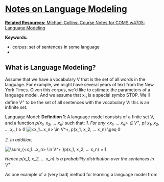 <a href="https://www.codecogs.com/eqnedit.php?latex=\sum_{<x_1...x_n>&space;\in&space;V^&plus;&space;}p(x_1,&space;x_2,&space;...&space;x_n)&space;=&space;1" target="_blank">

# Notes on Language Modeling
**Related Resources:**
Michael Collins: [Course Notes for COMS w4705: Language Modeling](http://www.cs.columbia.edu/~mcollins/courses/nlp2011/notes/lm.pdf)

**Keywords:**
- corpus: set of sentences in some language
- 

## What is Language Modeling?
Assume that we have a vocabulary V that is the set of all words in the language. For example, we might have several years of text from the New York Times. Given this corpus, we'd like to estimate the parameters of a language model. And we assume that x<sub>n</sub> is a special symbo STOP. We'll define V<sup>+</sup>  to be the set of all sentences with the vocabulary V: this is an infinite set.

Language Model:
**Definition 1**: A language model consists of a finite set V, and a function *p(x<sub>1</sub>, x<sub>2</sub>, ... x<sub>n</sub>)* such that:
*1. For any <x<sub>1</sub>, ... x<sub>n</sub>> &isin; V<sup>+</sup>, p( x<sub>1</sub>, x<sub>2</sub>, ... x<sub>n</sub> ) ≥ 0*
<img src="https://latex.codecogs.com/gif.latex?<x_1...x_n>&space;\in&space;V^&plus;,&space;p(x_1,&space;x_2,&space;...&space;x_n)&space;\geq&space;0" title="<x_1...x_n> \in V^+, p(x_1, x_2, ... x_n) \geq 0" /></a>

*2. In addition,*

<img src="https://latex.codecogs.com/gif.latex?\sum_{<x_1...x_n>&space;\in&space;V^&plus;&space;}p(x_1,&space;x_2,&space;...&space;x_n)&space;=&space;1" title="\sum_{<x_1...x_n> \in V^+ }p(x_1, x_2, ... x_n) = 1" /></a>

*Hence p(x_1, x_2, ... x_n) is a probability distribution over the sentences in V<sup>+</sup>*

As one example of a (very bad) method for learning a language model from 

<!--stackedit_data:
eyJoaXN0b3J5IjpbLTEyOTk0MzEyMzMsLTcyNDM3NTk2NSwxMj
I5ODkxODQ5LC00Njk2ODY3MjUsLTE0ODA4NTg5ODYsLTI2MTA2
MjQ3XX0=
-->